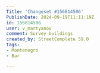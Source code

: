```yaml
---
Title: 'Changeset #156814506'
PublishDate: 2024-09-19T11:11:19Z
id: 156814506
user: v_martyanov
comment: Survey buildings
created_by: StreetComplete 59.0
tags:
- Montenegro
- Bar

---
```

